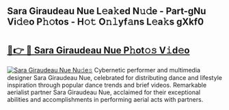 ## Sara Giraudeau Nue L𝚎a𝚔ed N𝚞𝚍e - Part-gNu Vi𝚍𝚎o P𝚑𝚘tos - H𝚘𝚝 O𝚗𝚕yf𝚊ns L𝚎a𝚔s gXkf0

# <h2><a href="http://kf8e4kk.oniu.top/?m=Sara+Giraudeau+Nue">🔗👉 🔴 Sara Giraudeau Nue P𝚑ot𝚘𝚜 V𝚒d𝚎o</a></h2>

[![Sara Giraudeau Nue Nu𝚍e𝚜](https://i.imgur.com/0qMVB7G.gif)](http://kf8e4kk.oniu.top/?m=Sara+Giraudeau+Nue)
Cybernetic performer and multimedia designer Sara Giraudeau Nue, celebrated for distributing dance and lifestyle inspiration through popular dance trends and brief videos. Remarkable aerialist partner Sara Giraudeau Nue, acclaimed for their exceptional abilities and accomplishments in performing aerial acts with partners.  
